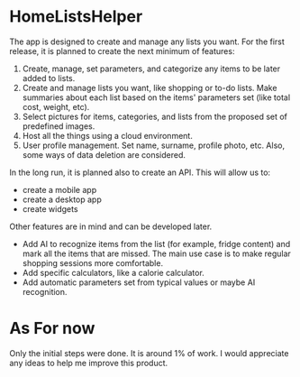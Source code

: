 # HomeListsHelper
The app is designed to create and manage any lists you want.
For the first release, it is planned to create the next minimum of features:
  1. Create, manage, set parameters, and categorize any items to be later added to lists.
  2. Create and manage lists you want, like shopping or to-do lists. Make summaries about each list based on the items' parameters set (like total cost, weight, etc).
  3. Select pictures for items, categories, and lists from the proposed set of predefined images.
  4. Host all the things using a cloud environment.
  5. User profile management. Set name, surname, profile photo, etc. Also, some ways of data deletion are considered.

In the long run, it is planned also to create an API. This will allow us to:
  - create a mobile app
  - create a desktop app
  - create widgets

Other features are in mind and can be developed later.
  - Add AI to recognize items from the list (for example, fridge content) and mark all the items that are missed. The main use case is to make regular shopping sessions more comfortable.
  - Add specific calculators, like a calorie calculator.
  - Add automatic parameters set from typical values or maybe AI recognition.


# As For now
Only the initial steps were done. It is around 1% of work.
I would appreciate any ideas to help me improve this product.
